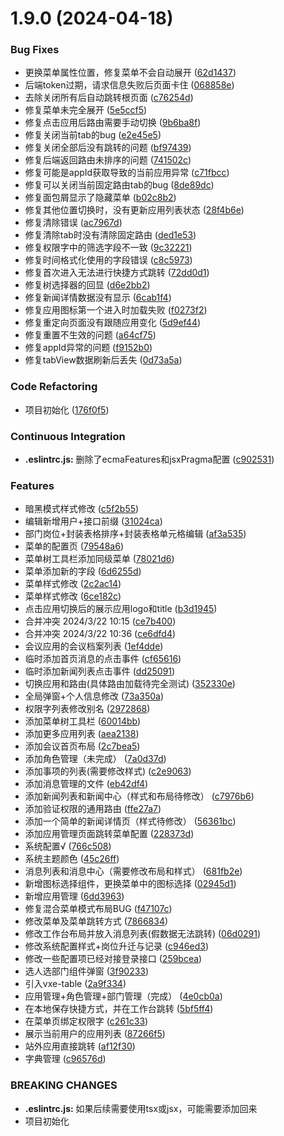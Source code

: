 # 1.9.0 (2024-04-18)


### Bug Fixes

* 更换菜单属性位置，修复菜单不会自动展开 ([62d1437](https://example.com/commits/62d14374aec7af69a07e197512ad93872c8d9a9d))
* 后端token过期，请求信息失败后页面卡住 ([068858e](https://example.com/commits/068858ee61cbb990b73e96d2669da11d79604416))
* 去除关闭所有后自动跳转根页面 ([c76254d](https://example.com/commits/c76254d6be93f5f452067d826659056ce35fba1c))
* 修复菜单未完全展开 ([5e5ccf5](https://example.com/commits/5e5ccf5991f23b7e21b6a0695bd31124d9d4add6))
* 修复点击应用后路由需要手动切换 ([9b6ba8f](https://example.com/commits/9b6ba8fd71ae5547d82bb346ea68001243699397))
* 修复关闭当前tab的bug ([e2e45e5](https://example.com/commits/e2e45e58207de498dea60f1d234efb6be275c788))
* 修复关闭全部后没有跳转的问题 ([bf97439](https://example.com/commits/bf9743976a5f40dabc81b93a16276e8a0287c59d))
* 修复后端返回路由未排序的问题 ([741502c](https://example.com/commits/741502c9cfbab8482cf94e2574e2f4066268ce54))
* 修复可能是appId获取导致的当前应用异常 ([c71fbcc](https://example.com/commits/c71fbcc39093e78649b28a259fb6fd0e3c504efe))
* 修复可以关闭当前固定路由tab的bug ([8de89dc](https://example.com/commits/8de89dc7164dbbba7d1a3b926f17f0cab20e7fb3))
* 修复面包屑显示了隐藏菜单 ([b02c8b2](https://example.com/commits/b02c8b2e5d1a8c773010bf944d20b2b56cf69a1e))
* 修复其他位置切换时，没有更新应用列表状态 ([28f4b6e](https://example.com/commits/28f4b6eb57c37939fcfeffa11bb4b32c295dce56))
* 修复清除错误 ([ac7967d](https://example.com/commits/ac7967da170640a5b76fa896f1d18717a93b3f73))
* 修复清除tab时没有清除固定路由 ([ded1e53](https://example.com/commits/ded1e533169d96c21a76f9349d6054650d5835b3))
* 修复权限字中的筛选字段不一致 ([9c32221](https://example.com/commits/9c322217380ee3a4615d446431f2a4d5dbd2a0d7))
* 修复时间格式化使用的字段错误 ([c8c5973](https://example.com/commits/c8c597374cdeafc4fba211c75e46e346710ab66f))
* 修复首次进入无法进行快捷方式跳转 ([72dd0d1](https://example.com/commits/72dd0d19f9b6b1d9f2f1d9506c7153cc5b8c951e))
* 修复树选择器的回显 ([d6e2bb2](https://example.com/commits/d6e2bb225b973e6f9cdc70072844b7197cc2378c))
* 修复新闻详情数据没有显示 ([6cab1f4](https://example.com/commits/6cab1f40c6e53c994c0553f982afbbf5ad1f04af))
* 修复应用图标第一个进入时加载失败 ([f0273f2](https://example.com/commits/f0273f2c9f2e3170c354d0d68b0ea671ab9e4c5e))
* 修复重定向页面没有跟随应用变化 ([5d9ef44](https://example.com/commits/5d9ef444683878edd4c88cf5f0466b636f369759))
* 修复重置不生效的问题 ([a64cf75](https://example.com/commits/a64cf755d28547e0ca15ebbd318c6668172a8394))
* 修复appId异常的问题 ([f9152b0](https://example.com/commits/f9152b00adcb0806007cedd204236de46d75702a))
* 修复tabView数据刷新后丢失 ([0d73a5a](https://example.com/commits/0d73a5a3c5b6f854d1134cb620c63d5342123f92))


### Code Refactoring

* 项目初始化 ([176f0f5](https://example.com/commits/176f0f558e4b91cf3ace14fb90253922ee1d3a31))


### Continuous Integration

* **.eslintrc.js:** 删除了ecmaFeatures和jsxPragma配置 ([c902531](https://example.com/commits/c902531a4f418b500057f992bfae455f27dc3e0e))


### Features

* 暗黑模式样式修改 ([c5f2b55](https://example.com/commits/c5f2b55fb7036b6808be2f999a828ea1f2603789))
* 编辑新增用户+接口前缀 ([31024ca](https://example.com/commits/31024ca0e4bbe0174f294d106762c1f14a8f6ed0))
* 部门岗位+封装表格排序+封装表格单元格编辑 ([af3a535](https://example.com/commits/af3a53511e14769cfa9dc215c58dfe8dc7c6d475))
* 菜单的配置页 ([79548a6](https://example.com/commits/79548a629b1be488e5bac6f037b9729c2ac057b5))
* 菜单树工具栏添加同级菜单 ([78021d6](https://example.com/commits/78021d64875f79304547be0f4313ec77d10fcddb))
* 菜单添加新的字段 ([6d6255d](https://example.com/commits/6d6255d96107496949172d87f78c209213285847))
* 菜单样式修改 ([2c2ac14](https://example.com/commits/2c2ac149f40a61a1a0a17b644357b3704c3b42ce))
* 菜单样式修改 ([6ce182c](https://example.com/commits/6ce182c0782b40b318b2510f4b1cd58760e9a13b))
* 点击应用切换后的展示应用logo和title ([b3d1945](https://example.com/commits/b3d19453cd6ab390fc3364a260eb04592b64ecb4))
* 合并冲突 2024/3/22 10:15 ([ce7b400](https://example.com/commits/ce7b400e28995b3ae23e96dd53747a937a0f8da8))
* 合并冲突 2024/3/22 10:36 ([ce6dfd4](https://example.com/commits/ce6dfd48ccfae4147981ae616b634b07dd75268e))
* 会议应用的会议档案列表 ([1ef4dde](https://example.com/commits/1ef4ddec04df333e782793f5a0df77e34b21de0e))
* 临时添加首页消息的点击事件 ([cf65616](https://example.com/commits/cf65616f935b0304e1bca27f9e44acd4adfe7fa8))
* 临时添加新闻列表点击事件 ([dd25091](https://example.com/commits/dd25091502b1ed039ced99fb525fcb00cb096f66))
* 切换应用和路由(具体路由加载待完全测试) ([352330e](https://example.com/commits/352330ee1fa1a1331689ab3e48baa630cd129321))
* 全局弹窗+个人信息修改 ([73a350a](https://example.com/commits/73a350a62e4c24c26a9ac23d89c7a1f29814ca74))
* 权限字列表修改别名 ([2972868](https://example.com/commits/29728685935f7ac53690dbdaea782f2b70dd2a74))
* 添加菜单树工具栏 ([60014bb](https://example.com/commits/60014bb092230396d332b695e274e4d46dc9feb1))
* 添加更多应用列表 ([aea2138](https://example.com/commits/aea21382928e8350a3ce288e9ecc7f461de2a8af))
* 添加会议首页布局 ([2c7bea5](https://example.com/commits/2c7bea5816785af6b8db164ffc8f1866d64eb192))
* 添加角色管理（未完成） ([7a0d37d](https://example.com/commits/7a0d37dd6cc44ca282bbca3673d4dadbf80c897b))
* 添加事项的列表(需要修改样式) ([c2e9063](https://example.com/commits/c2e906375d63738acd84a1b1ff04b534905914cf))
* 添加消息管理的文件 ([eb42df4](https://example.com/commits/eb42df4298cfd71245ce419a589625063efc34ea))
* 添加新闻列表和新闻中心（样式和布局待修改） ([c7976b6](https://example.com/commits/c7976b6f88fa65e50f50d9bada930047f6bb5001))
* 添加验证权限的通用路由 ([ffe27a7](https://example.com/commits/ffe27a7f309b18f220513e9b11291203340c4a99))
* 添加一个简单的新闻详情页（样式待修改） ([56361bc](https://example.com/commits/56361bce6aa366ac8329fbd13d5150d94ced47d6))
* 添加应用管理页面跳转菜单配置 ([228373d](https://example.com/commits/228373d2d95252a7e52b77f7fbab87480812ef57))
* 系统配置√ ([766c508](https://example.com/commits/766c50892dbaf3a576b69aed2f1d379ad3398cda))
* 系统主题颜色 ([45c26ff](https://example.com/commits/45c26ff876ac8d88a661b3696437d6a23c8a7ba3))
* 消息列表和消息中心（需要修改布局和样式） ([681fb2e](https://example.com/commits/681fb2e482a70fc57dd37c8e763bd82d4908bc69))
* 新增图标选择组件，更换菜单中的图标选择 ([02945d1](https://example.com/commits/02945d136733d0c79b1b702768b054e4f1f15a66))
* 新增应用管理 ([6dd3963](https://example.com/commits/6dd39631edef50ac692fd92a94154a25364688d9))
* 修复混合菜单模式布局BUG ([f47107c](https://example.com/commits/f47107c4723242f17c202ff63419dfbd48d1800e))
* 修改菜单及菜单跳转方式 ([7866834](https://example.com/commits/78668340c902ef762e1e181c53c71329e0db4324))
* 修改工作台布局并放入消息列表(假数据无法跳转) ([06d0291](https://example.com/commits/06d0291079b8bb9d49b63775736c7cae28d25ac7))
* 修改系统配置样式+岗位升迁与记录 ([c946ed3](https://example.com/commits/c946ed3cbd5dddbdbb0877c819f8b735181523fc))
* 修改一些配置项已经对接登录接口 ([259bcea](https://example.com/commits/259bcea271500c2cf1b51cc42977fdaa48f4b2c4))
* 选人选部门组件弹窗 ([3f90233](https://example.com/commits/3f90233d88ca5ba9bf917d1c105ab194f25d54c9))
* 引入vxe-table ([2a9f334](https://example.com/commits/2a9f33419acd01d928f987f2fe968c1cc058b1e4))
* 应用管理+角色管理+部门管理（完成） ([4e0cb0a](https://example.com/commits/4e0cb0a247367d2459fb4892f46c108c0731b904))
* 在本地保存快捷方式，并在工作台跳转 ([5bf5ff4](https://example.com/commits/5bf5ff42dcbfbb506dd79ce0775020ebe5e7f96b))
* 在菜单页绑定权限字 ([c261c33](https://example.com/commits/c261c33ec374d303cc1887669db20be004cef96f))
* 展示当前用户的应用列表 ([87266f5](https://example.com/commits/87266f573425368870fab64a5b1b5f77126c900a))
* 站外应用直接跳转 ([af12f30](https://example.com/commits/af12f30f4279fd34415fe96ac42737abee50e6ea))
* 字典管理 ([c96576d](https://example.com/commits/c96576d73998e244122adc49ae6b98d81fc30d09))


### BREAKING CHANGES

* **.eslintrc.js:** 如果后续需要使用tsx或jsx，可能需要添加回来
* 项目初始化



